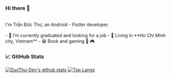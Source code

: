 ### Hi there 👋

<br/>
I'm Trần Đức Thư, an Android - Flutter developer.

<br/>
<br/>
- 🔭 I’m currently graduated and looking for a job
- 🗼 Living in **Ho Chi Minh city, Vietnam**
- 😁 Book and gaming 📘 🎮
<br/>

### 📈 GitHub Stats

[![DucThu-Dev's github stats](https://github-readme-stats.vercel.app/api?username=DucThu-Dev&show_icons=true&line_height=21&show_icons=true&theme=vue&hide_border=true)](https://github.com/anuraghazra/github-readme-stats)
[![Top Langs](https://github-readme-stats.vercel.app/api/top-langs/?username=DucThu-Dev&show_icons=true&layout=compact&theme=vue&hide_border=true)](https://github.com/anuraghazra/github-readme-stats)
